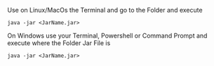 Use on Linux/MacOs the Terminal and go to the Folder and execute <br>
``` shell
java -jar <JarName.jar>
```
On Windows use your Terminal, Powershell or Command Prompt and execute where the Folder Jar File is
``` batch
java -jar <JarName.jar>
```